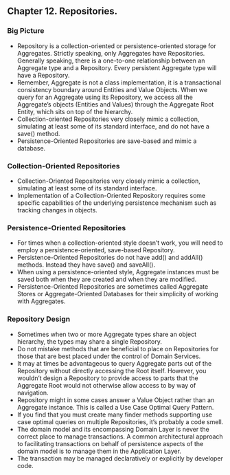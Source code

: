 ## Chapter 12. Repositories.

### Big Picture
- Repository is a collection-oriented or persistence-oriented storage for Aggregates. Strictly speaking, only Aggregates have Repositories. Generally speaking, there is a one-to-one relationship between an Aggregate type and a Repository. Every persistent Aggregate type will have a Repository. 
- Remember, Aggregate is not a class implementation, it is a transactional consistency boundary around Entities and Value Objects. When we query for an Aggregate using its Repository, we access all the Aggregate’s objects (Entities and Values) through the Aggregate Root Entity, which sits on top of the hierarchy. 
- Collection-oriented Repositories very closely mimic a collection, simulating at least some of its standard interface, and do not have a save() method.
- Persistence-Oriented Repositories are save-based and mimic a database.
 
### Collection-Oriented Repositories
- Collection-Oriented Repositories very closely mimic a collection, simulating at least some of its standard interface. 
- Implementation of a Collection-Oriented Repository requires some specific capabilities of the underlying persistence mechanism such as tracking changes in objects.

### Persistence-Oriented Repositories
- For times when a collection-oriented style doesn’t work, you will need to employ a persistence-oriented, save-based Repository.
- Persistence-Oriented Repositories do not have add() and addAll() methods. Instead they have save() and saveAll().
- When using a persistence-oriented style, Aggregate instances must be saved both when they are created and when they are modified.
- Persistence-Oriented Repositories are sometimes called Aggregate Stores or Aggregate-Oriented Databases for their simplicity of working with Aggregates.

### Repository Design
- Sometimes when two or more Aggregate types share an object hierarchy, the types may share a single Repository. 
- Do not mistake methods that are beneficial to place on Repositories for those that are best placed under the control of Domain Services.
- It may at times be advantageous to query Aggregate parts out of the Repository without directly accessing the Root itself. However, you wouldn’t design a Repository to provide access to parts that the Aggregate Root would not otherwise allow access to by way of navigation.
- Repository might in some cases answer a Value Object rather than an Aggregate instance. This is called a Use Case Optimal Query Pattern.
- If you find that you must create many finder methods supporting use case optimal queries on multiple Repositories, it’s probably a code smell. 
- The domain model and its encompassing Domain Layer is never the correct place to manage transactions. A common architectural approach to facilitating transactions on behalf of persistence aspects of the domain model is to manage them in the Application Layer.
- The transaction may be managed declaratively or explicitly by developer code.
